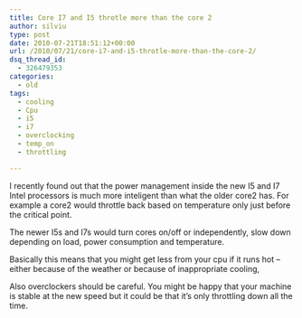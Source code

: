 ```yaml
---
title: Core I7 and I5 throtle more than the core 2
author: silviu
type: post
date: 2010-07-21T18:51:12+00:00
url: /2010/07/21/core-i7-and-i5-throtle-more-than-the-core-2/
dsq_thread_id:
  - 326479353
categories:
  - old
tags:
  - cooling
  - Cpu
  - i5
  - i7
  - overclocking
  - temp_on
  - throttling

---
```

I recently found out that the power management inside the new I5 and I7 Intel processors is much more inteligent than what the older core2 has. For example a core2 would throttle back based on temperature only just before the critical point.

The newer I5s and I7s would turn cores on/off or independently, slow down depending on load, power consumption and temperature.

Basically this means that you might get less from your cpu if it runs hot &#8211; either because of the weather or because of inappropriate cooling,

Also overclockers should be careful. You might be happy that your machine is stable at the new speed but it could be that it&#8217;s only throttling down all the time.